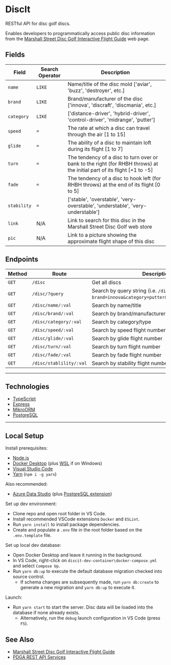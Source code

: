 # DiscIt

RESTful API for disc golf discs.

Enables developers to programmatically access public disc information from the [Marshall Street Disc Golf Interactive Flight Guide](https://www.marshallstreetdiscgolf.com/flightguide) web page.

## Fields

| Field       | Search Operator   | Description                                                                                                             |
|-------------|-------------------|-------------------------------------------------------------------------------------------------------------------------|
| `name`      | `LIKE`            | Name/title of the disc mold ['aviar', 'buzz', 'destroyer', etc.]                                                        |
| `brand`     | `LIKE`            | Brand/manufacturer of the disc ['innova', 'discraft', 'discmania', etc.]                                                |
| `category`  | `LIKE`            | ['distance-driver', 'hybrid-driver', 'control-driver', 'midrange', 'putter']                                            |
| `speed`     | `=`               | The rate at which a disc can travel through the air [1 to 15]                                                           |
| `glide`     | `=`               | The ability of a disc to maintain loft during its flight [1 to 7]                                                       |
| `turn`      | `=`               | The tendency of a disc to turn over or bank to the right (for RHBH throws) at the initial part of its flight [+1 to -5] |
| `fade`      | `=`               | The tendency of a disc to hook left (for RHBH throws) at the end of its flight [0 to 5]                                 |
| `stability` | `=`               | ['stable', 'overstable', 'very-overstable', 'understable', 'very-understable']                                          |
| `link`      | N/A               | Link to search for this disc in the Marshall Street Disc Golf web store                                                 |
| `pic`       | N/A               | Link to a picture showing the approximate flight shape of this disc                                                     |

## Endpoints

| Method | Route                   | Description                                                                             |
|--------|-------------------------|-----------------------------------------------------------------------------------------|
| `GET`  | `/disc`                 | Get all discs                                                                           |
| `GET`  | `/disc/?query`          | Search by query string (i.e. `/disc?brand=innova&category=putter&stability=overstable`) |
| `GET`  | `/disc/name/:val`       | Search by name/title                                                                    |
| `GET`  | `/disc/brand/:val`      | Search by brand/manufacturer                                                            |
| `GET`  | `/disc/category/:val`   | Search by category/type                                                                 |
| `GET`  | `/disc/speed/:val`      | Search by speed flight number                                                           |
| `GET`  | `/disc/glide/:val`      | Search by glide flight number                                                           |
| `GET`  | `/disc/turn/:val`       | Search by turn flight number                                                            |
| `GET`  | `/disc/fade/:val`       | Search by fade flight number                                                            |
| `GET`  | `/disc/stablility/:val` | Search by stability flight number                                                       |

---

## Technologies

- [TypeScript](https://www.typescriptlang.org/)
- [Express](https://expressjs.com/)
- [MikroORM](https://mikro-orm.io/)
- [PostgreSQL](https://www.postgresql.org/)

---

## Local Setup

Install prerequisites:

- [Node.js](https://nodejs.org/en/download/)
- [Docker Desktop](https://www.docker.com/products/docker-desktop) (plus [WSL](https://docs.microsoft.com/en-us/windows/wsl/install-manual) if on Windows)
- [Visual Studio Code](https://code.visualstudio.com/download)
- [Yarn](https://classic.yarnpkg.com/en/) (`npm i -g yarn`)

Also recommended:

- [Azure Data Studio](https://azure.microsoft.com/en-us/services/developer-tools/data-studio/) (plus [PostgreSQL extension](https://docs.microsoft.com/en-us/sql/azure-data-studio/extensions/postgres-extension?view=sql-server-ver15))

Set up dev environment:

- Clone repo and open root folder in VS Code.
- Install recommended VSCode extensions `Docker` and `ESLint`.
- Run `yarn install` to install package dependencies.
- Create and populate a `.env` file in the root folder based on the `.env.template` file.

Set up local dev database:

- Open Docker Desktop and leave it running in the background.
- In VS Code, right-click on `discit-dev-container\docker-compose.yml` and select `Compose Up`.
- Run `yarn db:up` to execute the default database migration checked into source control.
  - If schema changes are subsequently made, run `yarn db:create` to generate a new migration and `yarn db:up` to execute it.

Launch:

- Run `yarn start` to start the server. Disc data will be loaded into the database if none already exists.
  - Alternatively, run the `debug` launch configuration in VS Code (press `F5`).

## See Also

- [Marshall Street Disc Golf Interactive Flight Guide](https://www.marshallstreetdiscgolf.com/flightguide)
- [PDGA REST API Services](https://www.pdga.com/dev/api/rest/v1/services)
